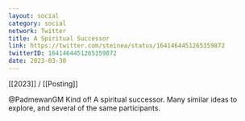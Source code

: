 ```yaml
---
layout: social
category: social
network: Twitter
title: A Spiritual Successor
link: https://twitter.com/steinea/status/1641464451265359872
twitterID: 1641464451265359872
date: 2023-03-30
---
```


[[2023]] / [[Posting]]

@PadmewanGM Kind of! A spiritual successor. Many similar ideas to explore, and several of the same participants.
